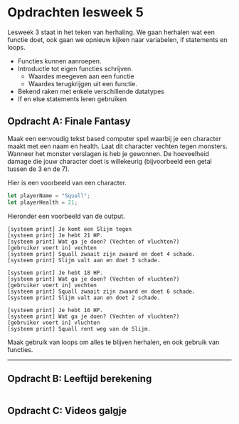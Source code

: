 # Opdrachten lesweek 5
Lesweek 3 staat in het teken van herhaling. We gaan herhalen wat een functie doet, ook gaan we opnieuw kijken naar variabelen, if statements en loops.

* Functies kunnen aanroepen.
* Introductie tot eigen functies schrijven.
    * Waardes meegeven aan een functie
    * Waardes terugkrijgen uit een functie.
* Bekend raken met enkele verschillende datatypes
* If en else statements leren gebruiken


## **Opdracht A: Finale Fantasy**

Maak een eenvoudig tekst based computer spel waarbij je een character maakt met een naam en health.
Laat dit character vechten tegen monsters. Wanneer het monster verslagen is heb je gewonnen.
De hoeveelheid damage die jouw character doet is willekeurig (bijvoorbeeld een getal tussen de 3 en de 7).

Hier is een voorbeeld van een character.
```js
let playerName = "Squall";
let playerHealth = 21;
```

Hieronder een voorbeeld van de output.

```
[systeem print] Je komt een Slijm tegen
[systeem print] Je hebt 21 HP.
[systeem print] Wat ga je doen? (Vechten of vluchten?)
[gebruiker voert in] vechten
[systeem print] Squall zwaait zijn zwaard en doet 4 schade.
[systeem print] Slijm valt aan en doet 3 schade.

[systeem print] Je hebt 18 HP.
[systeem print] Wat ga je doen? (Vechten of vluchten?)
[gebruiker voert in] vechten
[systeem print] Squall zwaait zijn zwaard en doet 6 schade.
[systeem print] Slijm valt aan en doet 2 schade.

[systeem print] Je hebt 16 HP.
[systeem print] Wat ga je doen? (Vechten of vluchten?)
[gebruiker voert in] vluchten
[systeem print] Squall rent weg van de Slijm.
```
Maak gebruik van loops om alles te blijven herhalen, en ook gebruik van functies. 

---

## **Opdracht B: Leeftijd berekening**
```

```

## **Opdracht C: Videos galgje**
